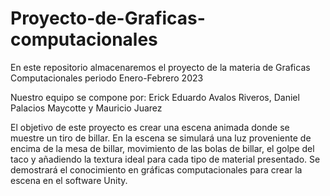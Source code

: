 # Proyecto-de-Graficas-computacionales
En este repositorio almacenaremos el proyecto de la materia de Graficas Computacionales periodo Enero-Febrero 2023

Nuestro equipo se compone por:
Erick Eduardo Avalos Riveros, Daniel Palacios Maycotte y Mauricio Juarez

El objetivo de este proyecto es crear una escena animada donde se muestre un tiro de billar. En la escena se simulará una luz proveniente de encima de la mesa de billar, movimiento de las bolas de billar, el golpe del taco y añadiendo la textura ideal para cada tipo de material presentado. Se demostrará el conocimiento en gráficas computacionales para crear la escena en el software Unity.

